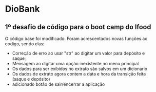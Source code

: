# DioBank
## 1º desafio de código para o boot camp do Ifood

O código base foi modificado.
Foram acrescentados novas funções ao codigo, sendo elas:

- Correção de erro ao usar "str" ao digitar um valor para depósito e saque;
- Mensagem ao digitar uma opção inexistente no menu principal
- Os dados para ser exibidos no extrato são salvos em um dicionario
- Os dados de extrato agora contem a data e hora da transição feita (saque e depósito)
- adicionado botão de sair/encerrar a aplicação
